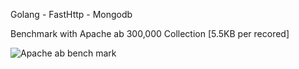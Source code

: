Golang - FastHttp - Mongodb

Benchmark with Apache ab
300,000 Collection [5.5KB per recored]

![Apache ab bench mark]("benchmark.jpeg")

